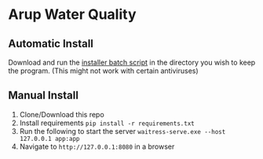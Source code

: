 # Arup Water Quality

## Automatic Install

Download and run the [installer batch script](https://git.cardiff.ac.uk/c2062405/arupwaterquality/uploads/707cb509ea2c8df99ef105898bf5c84c/install.bat) in the directory you wish to keep the program. (This might not work with certain antiviruses)

## Manual Install

1. Clone/Download this repo
2. Install requirements
   `pip install -r requirements.txt`
3. Run the following to start the server
   `waitress-serve.exe --host 127.0.0.1 app:app`
4. Navigate to `http://127.0.0.1:8080` in a browser
